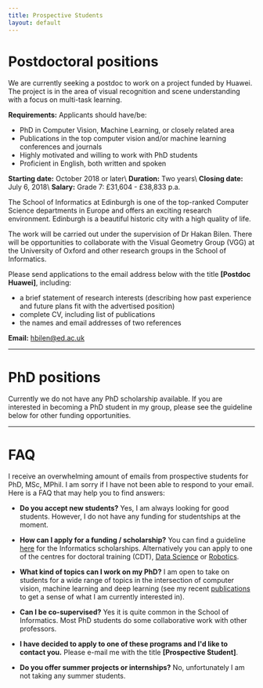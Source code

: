 ```yaml
---
title: Prospective Students 
layout: default
---
```


# Postdoctoral positions
We are currently seeking a postdoc to work on a project funded by Huawei. The project is in the area of visual recognition and scene understanding with a focus on multi-task learning.

**Requirements:** Applicants should have/be:

- PhD in Computer Vision, Machine Learning, or closely related area
- Publications in the top computer vision and/or machine learning conferences and journals
- Highly motivated and willing to work with PhD students
- Proficient in English, both written and spoken

**Starting date:** October 2018 or later\\
**Duration:** Two years\\
**Closing date:** July 6, 2018\\
**Salary:** Grade 7: £31,604 - £38,833 p.a.

The School of Informatics at Edinburgh is one of the top-ranked Computer Science departments in Europe and offers an exciting research environment. Edinburgh is a beautiful historic city with a high quality of life.

The work will be carried out under the supervision of Dr Hakan Bilen. There will be opportunities to collaborate with the Visual Geometry Group (VGG) at the University of Oxford and other research groups in the School of Informatics.

Please send applications to the email address below with the title **[Postdoc Huawei]**, including:
- a brief statement of research interests (describing how past experience and future plans fit with the advertised position)
- complete CV, including list of publications
- the names and email addresses of two references

**Email:** hbilen@ed.ac.uk

---

# PhD positions

Currently we do not have any PhD scholarship available. If you are interested in becoming a PhD student in my group, please see the guideline below for other funding opportunities.


---
# FAQ

I receive an overwhelming amount of emails from prospective students for PhD, MSc, MPhil. I am sorry if I have not been able to respond to your email. Here is a FAQ that may help you to find answers:

- **Do you accept new students?** Yes, I am always looking for good students. However, I do not have any funding for studentships at the moment.

- **How can I apply for a funding / scholarship?** You can find a guideline [here](https://www.ed.ac.uk/informatics/postgraduate/apply) for the Informatics scholarships. Alternatively you can apply to one of the centres for doctoral training (CDT), [Data Science](http://datascience.inf.ed.ac.uk/) or [Robotics](http://www.edinburgh-robotics.org/).

- **What kind of topics can I work on my PhD?** I am open to take on students for a wide range of topics in the intersection of computer vision, machine learning and deep learning (see my recent [publications](../publications/index.html) to get a sense of what I am currently interested in).

- **Can I be co-supervised?** Yes it is quite common in the School of Informatics. Most PhD students do some collaborative work with other professors.

- **I have decided to apply to one of these programs and I'd like to contact you.** Please e-mail me with the title **[Prospective Student]**. 

- **Do you offer summer projects or internships?** No, unfortunately I am not taking any summer students.

<!---

## PhD Studentship: Computer vision and Machine learning in the University of Edinburgh

We are seeking an exceptional UK/EU PhD candidate to study in the prestigious in the Institute of Perception, Action and Behaviour ([IPAB](http://web.inf.ed.ac.uk/ipab)) at the University of Edinburgh. The successful candidate will have an opportunity to work on cutting-edge computer vision and machine learning research projects using Deep Learning. The goal of this project is to develop the next generation of deep learning systems for computer vision with a focus on multiple-task learning from videos. The successful candidate will have the opportunity to collaborate with leading computer vision and machine learning groups in the UK and Europe.

**PhD candidate requirements:** We are looking for creative and motivated applicants with, or expected to obtain soon, a 1st Class Honours degree in a relevant discipline, including Informatics, Computer Science, Electrical Engineering but not limited to. Basic programming skills (python, c++, MATLAB) are required. Previous experience on machine learning and computer vision, for example object and action classification, is appreciated but not a requirement.

**Funding:** This is a University of Edinburgh funded award and will provide an annual stipend for three years of £14,553 per year (subject to confirmation), plus University fees for UK/EU students. Any eligible non-EU candidates must fund the remainder of the overseas tuition fee.

**Application:** If you are interested in the position, please provide a CV, a personal statement detailing your research interests and reasons for applying (max 1 page), marks for your degree(s) and an email address for one academic reference. The application deadline is November 17, 2017 and the expected start date for the position is February 2018. All documents should be in electronic format and sent via e-mail to me with the title **[PhD Studentship Application]**. 

**Please only email me if you are a UK or EU citizen for this position unless you can pay the overseas tuition fee from your own budget.** -->
